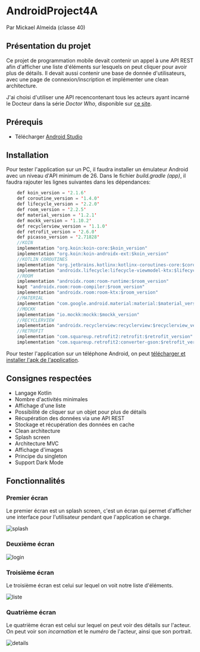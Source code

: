 # AndroidProject4A
Par Mickael Almeida (classe 40)
## Présentation du projet
Ce projet de programmation mobile devait contenir un appel à une API REST afin d'afficher une liste d'éléments sur lesquels on peut cliquer pour avoir plus de détails. Il devait aussi contenir une base de donnée d'utilisateurs, avec une page de connexion/inscription et implémenter une clean architecture.

J'ai choisi d'utiliser une API recencontenant tous les acteurs ayant incarné le Docteur dans la série *Doctor Who*, disponible sur [ce site](https://api.catalogopolis.xyz/v1/doctors).
## Prérequis
* Télécharger [Android Studio](https://developer.android.com/studio)
## Installation
Pour tester l'application sur un PC, il faudra installer un émulateur Android avec un niveau d'API minimum de 26. Dans le fichier *build.gradle (app)*, il faudra rajouter les lignes suivantes dans les dépendances:
```java
    def koin_version = '2.1.6'
    def coroutine_version = '1.4.0'
    def lifecycle_version = '2.2.0'
    def room_version = '2.2.5'
    def material_version = '1.2.1'
    def mockk_version = '1.10.2'
    def recyclerview_version = '1.1.0'
    def retrofit_version = '2.6.0'
    def picasso_version = '2.71828'
    //KOIN
    implementation "org.koin:koin-core:$koin_version"
    implementation "org.koin:koin-androidx-ext:$koin_version"
    //KOTLIN COROUTINES
    implementation "org.jetbrains.kotlinx:kotlinx-coroutines-core:$coroutine_version"
    implementation "androidx.lifecycle:lifecycle-viewmodel-ktx:$lifecycle_version"
    //ROOM
    implementation "androidx.room:room-runtime:$room_version"
    kapt "androidx.room:room-compiler:$room_version"
    implementation "androidx.room:room-ktx:$room_version"
    //MATERIAL
    implementation "com.google.android.material:material:$material_version"
    //MOCKK
    implementation "io.mockk:mockk:$mockk_version"
    //RECYCLERVIEW
    implementation "androidx.recyclerview:recyclerview:$recyclerview_version"
    //RETROFIT
    implementation "com.squareup.retrofit2:retrofit:$retrofit_version"
    implementation "com.squareup.retrofit2:converter-gson:$retrofit_version"
```
Pour tester l'application sur un téléphone Android, on peut [télécharger et installer l'apk de l'application](https://github.com/Captn138/AndroidProject4A/releases/tag/1.0).

## Consignes respectées
* Langage Kotlin
* Nombre d'activités minimales
* Affichage d'une liste
* Possibilité de cliquer sur un objet pour plus de détails
* Récupération des données via une API REST
* Stockage et récupération des données en cache
* Clean architecture
* Splash screen
* Architecture MVC
* Affichage d'images
* Principe du singleton
* Support Dark Mode
## Fonctionnalités
### Premier écran
Le premier écran est un splash screen, c'est un écran qui permet d'afficher une interface pour l'utilisateur pendant que l'application se charge.

![splash](https://i.imgur.com/cs0KtyX.png)
### Deuxième écran
![login](https://i.imgur.com/L8C9fPL.png)
### Troisième écran
Le troisième écran est celui sur lequel on voit notre liste d'éléments.

![liste](https://i.imgur.com/5ISIPoJ.png)
### Quatrième écran
Le quatrième écran est celui sur lequel on peut voir des détails sur l'acteur. On peut voir son *incarnation* et le *numéro* de l'acteur, ainsi que son portrait.

![details](https://i.imgur.com/p69WpaF.png)
